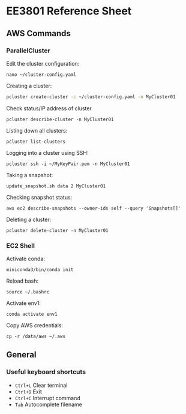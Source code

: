 # EE3801 Reference Sheet

## AWS Commands

### ParallelCluster
Edit the cluster configuration:

`nano ~/cluster-config.yaml`

Creating a cluster:

```bash
pcluster create-cluster -c ~/cluster-config.yaml -n MyCluster01
```

Check status/IP address of cluster

`pcluster describe-cluster -n MyCluster01`

Listing down all clusters:

`pcluster list-clusters`

Logging into a cluster using SSH:

`pcluster ssh -i ~/MyKeyPair.pem -n MyCluster01`

Taking a snapshot:

`update_snapshot.sh data 2 MyCluster01`

Checking snapshot status:

`aws ec2 describe-snapshots --owner-ids self --query 'Snapshots[]'`

Deleting a cluster:

`pcluster delete-cluster -n MyCluster01`

### EC2 Shell
Activate conda:

`miniconda3/bin/conda init`

Reload bash:

`source ~/.bashrc`

Activate env1:

`conda activate env1`

Copy AWS credentials:

`cp -r /data/aws ~/.aws`

## General
### Useful keyboard shortcuts
- `Ctrl+L` Clear terminal
- `Ctrl+D` Exit
- `Ctrl+C` Interrupt command
- `Tab` Autocomplete filename
